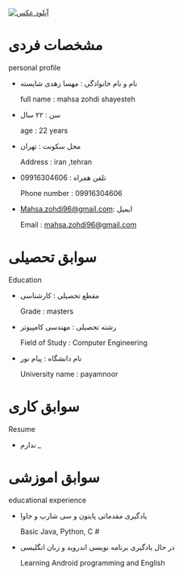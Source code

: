 <a href="https://8pic.ir/" target="_blank" title="آپلود عکس"><img src="https://8pic.ir/uploads/20201007-224813.jpg" border="0" alt="آپلود عکس"></a>

# مشخصات فردی 
personal profile 

- نام و نام خانوادگی  : مهسا زهدی شایسته 

  full name :   mahsa zohdi shayesteh


- سن    : ۲۲ سال 

  age :  22 years


- محل سکونت : تهران 

  Address : iran ,tehran 



- تلفن همراه : 09916304606 

  Phone number : 09916304606


- Mahsa.zohdi96@gmail.com: ایمیل

  Email : mahsa.zohdi96@gmail.com


# سوابق تحصیلی
  Education

- مقطع تحصیلی : کارشناسی 

  Grade : masters


- رشته تحصیلی : مهندسی کامپیوتر 

  Field of Study : Computer Engineering


- نام دانشگاه : پیام نور 

  University name : payamnoor

# سوابق کاری 
  Resume 

 - ندارم
  _ 

# سوابق اموزشی 
educational experience


 - یادگیری مقدماتی پایتون  و سی شارپ و جاوا 

    Basic Java, Python, C #

 -  در حال یادگیری برنامه نویسی اندروید و زبان انگلیسی 

    Learning Android programming and English
